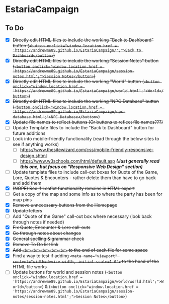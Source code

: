 # EstariaCampaign

## To Do

- [x] ~~Directly edit HTML files to include the working "Back to Dashboard" button (`<button onclick="window.location.href = 'https://andrewme89.github.io/EstariaCampaign/';">Back to Dashboard</button>`)~~
- [x] ~~Directly edit HTML files to include the working "Session Notes" button (`<button onclick="window.location.href = 'https://andrewme89.github.io/EstariaCampaign/session-notes.html';">Session Notes</button>`)~~
- [x] ~~Directly edit HTML files to include the working "World" button (`<button onclick="window.location.href = 'https://andrewme89.github.io/EstariaCampaign/world.html';">World</button>`)~~
- [x] ~~Directly edit HTML files to include the working "NPC Database" button (`<button onclick="window.location.href = 'https://andrewme89.github.io/EstariaCampaign/npc-database.html';">NPC Database</button>`)~~
- [x] ~~Update file names to reflect buttons (Or buttons to reflect file names???)~~
- [ ] Update Template files to include the "Back to Dashboard" button for future additions
- [ ] Look into mobile-friendly functionality (read through the below sites to see if anything works)
  - [ ] https://www.thesitewizard.com/css/mobile-friendly-responsive-design.shtml
  - [ ] https://www.w3schools.com/html/default.asp _**(Just generally read this one, but focus on "Responsive Web Design" section)**_ 
- [ ] Update template files to include call-out boxes for Quote of the Game, Lore, Quotes & Encounters - rather delete them than have to go back and add them
- [x] ~~(NOPE) See if Leaflet functionality remains in HTML export~~
- [ ] Get a copy of the map and some info as to where the party has been for map pins
- [x] ~~Remove unnecessary buttons from the Homepage~~
- [x] ~~Update letters~~
- [ ] Add "Quote of the Game" call-out box where necessary (look back through notes if needed)
- [x] ~~Fix Quote, Encounter & Lore call-outs~~
- [x] ~~Go through notes about changes~~
- [x] ~~General spelling & grammar check~~
- [x] ~~Remove To Do list link~~
- [x] ~~Add `<br><br><br><br><br>` to the end of each file for some space~~
- [x] ~~Find a way to test if adding `<meta name="viewport" content="width=device-width, initial-scale=1.0">` to the head of the HTML file works~~
- [ ] Update buttons for world and session notes (`<button onclick="window.location.href = 'https://andrewme89.github.io/EstariaCampaign/world/world.html';">World</button>`) & (`<button onclick="window.location.href = 'https://andrewme89.github.io/EstariaCampaign/session-notes/session-notes.html';">Session Notes</button>`)
